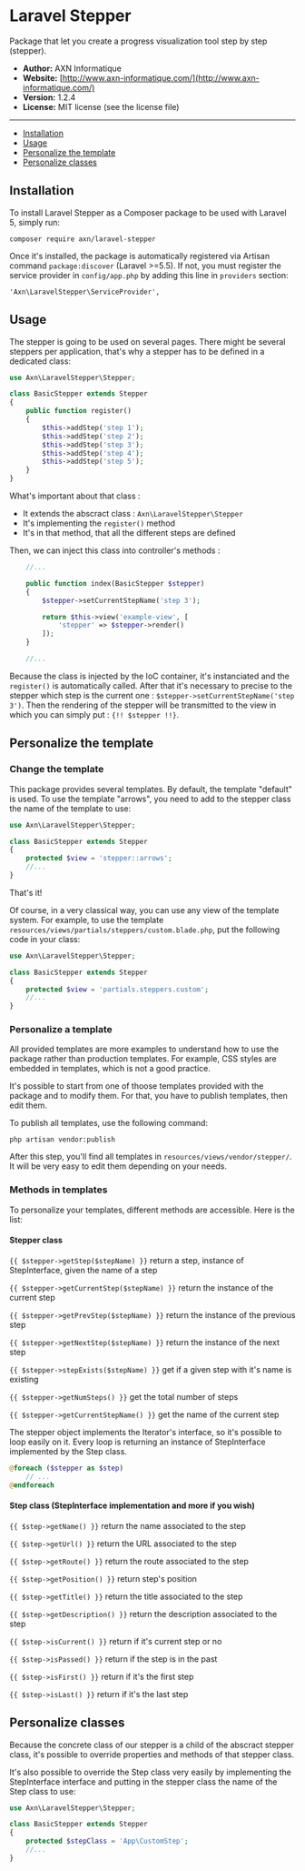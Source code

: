 # Laravel Stepper

Package that let you create a progress visualization tool step by step (stepper).

- **Author:** AXN Informatique
- **Website:** [http://www.axn-informatique.com/](http://www.axn-informatique.com/)
- **Version:** 1.2.4
- **License:** MIT license (see the license file)
_____________________________________________________________________________________

* [Installation](#installation)
* [Usage](#usage)
* [Personalize the template](#personalize-the-template)
* [Personalize classes](#personalize-classes)


## Installation

To install Laravel Stepper as a Composer package to be used with Laravel 5, simply run:

```
composer require axn/laravel-stepper
```

Once it's installed, the package is automatically registered via Artisan command `package:discover` (Laravel >=5.5).
If not, you must register the service provider in `config/app.php` by adding this line in `providers` section:

```
'Axn\LaravelStepper\ServiceProvider',
```

## Usage

The stepper is going to be used on several pages. There might be several steppers per application, that's why a stepper has to be defined in a dedicated class:  

```php
use Axn\LaravelStepper\Stepper;

class BasicStepper extends Stepper
{
    public function register()
    {
        $this->addStep('step 1');
        $this->addStep('step 2');
        $this->addStep('step 3');
        $this->addStep('step 4');
        $this->addStep('step 5');
    }
}
```

What's important about that class :
  - It extends the abscract class : ``Axn\LaravelStepper\Stepper``
  - It's implementing the ``register()`` method
  - It's in that method, that all the different steps are defined

Then, we can inject this class into controller's methods : 

```php
    //...

    public function index(BasicStepper $stepper)
    {
        $stepper->setCurrentStepName('step 3');

        return $this->view('example-view', [
            'stepper' => $stepper->render()
        ]);
    }

    //...
```

Because the class is injected by the IoC container, it's instanciated and the ``register()`` is automatically called. 
After that it's necessary to precise to the stepper which step is the current one : ``$stepper->setCurrentStepName('step 3')``.
Then the rendering of the stepper will be transmitted to the view in which you can simply put : ``{!! $stepper !!}``.

## Personalize the template

### Change the template

This package provides several templates. By default, the template "default" is used.
To use the template "arrows", you need to add to the stepper class the name of the template to use: 

```php
use Axn\LaravelStepper\Stepper;

class BasicStepper extends Stepper
{
    protected $view = 'stepper::arrows';
    //...
}
```

That's it!

Of course, in a very classical way, you can use any view of the template system. For example, to use the template ``resources/views/partials/steppers/custom.blade.php``, put the following code in your class:

```php
use Axn\LaravelStepper\Stepper;

class BasicStepper extends Stepper
{
    protected $view = 'partials.steppers.custom';
    //...
}
```

### Personalize a template

All provided templates are more examples to understand how to use the package rather than production templates. 
For example, CSS styles are embedded in templates, which is not a good practice.

It's possible to start from one of thoose templates provided with the package and to modify them. For that, you have to publish templates, then edit them.

To publish all templates, use the following command: 

```
php artisan vendor:publish
```

After this step, you'll find all templates in ``resources/views/vendor/stepper/``. It will be very easy to edit them depending on your needs.

### Methods in templates

To personalize your templates, different methods are accessible. Here is the list:

#### Stepper class

``{{ $stepper->getStep($stepName) }}`` return a step, instance of StepInterface, given the name of a step

``{{ $stepper->getCurrentStep($stepName) }}`` return the instance of the current step

``{{ $stepper->getPrevStep($stepName) }}`` return the instance of the previous step

``{{ $stepper->getNextStep($stepName) }}`` return the instance of the next step

``{{ $stepper->stepExists($stepName) }}`` get if a given step with it's name is existing

``{{ $stepper->getNumSteps() }}`` get the total number of steps

``{{ $stepper->getCurrentStepName() }}`` get the name of the current step

The stepper object implements the Iterator's interface, so it's possible to loop easily on it. Every loop is returning an instance of StepInterface implemented by the Step class.

```php
@foreach ($stepper as $step)
    // ...
@endforeach
```

#### Step class (StepInterface implementation and more if you wish)

``{{ $step->getName() }}`` return the name associated to the step

``{{ $step->getUrl() }}`` return the URL associated to the step

``{{ $step->getRoute() }}`` return the route associated to the step

``{{ $step->getPosition() }}`` return step's position

``{{ $step->getTitle() }}`` return the title associated to the step

``{{ $step->getDescription() }}`` return the description associated to the step

``{{ $step->isCurrent() }}`` return if it's current step or no

``{{ $step->isPassed() }}`` return if the step is in the past

``{{ $step->isFirst() }}`` return if it's the first step

``{{ $step->isLast() }}`` return if it's the last step


## Personalize classes

Because the concrete class of our stepper is a child of the abscract stepper class, it's possible to override properties and methods of that stepper class.

It's also possible to override the Step class very easily by implementing the StepInterface interface and putting in the stepper class the name of the Step class to use:


```php
use Axn\LaravelStepper\Stepper;

class BasicStepper extends Stepper
{
    protected $stepClass = 'App\CustomStep';
    //...
}
```
